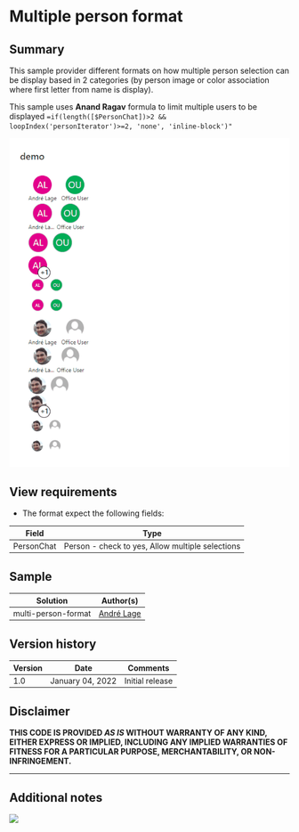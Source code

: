 # Multiple person format

## Summary
This sample provider different formats on how multiple person selection can be display based in 2 categories (by person image or color association where first letter from name is display).

This sample uses **Anand Ragav** formula to limit multiple users to be displayed `=if(length([$PersonChat])>2 && loopIndex('personIterator')>=2, 'none', 'inline-block')"`

![Multiple person format](./assets/MultiPersonFormats.gif)

## View requirements
- The format expect the following fields:

Field |Type
--------|---------
PersonChat | Person - check to yes, Allow multiple selections

## Sample

Solution|Author(s)
--------|---------
multi-person-format | [André Lage](https://twitter.com/aaclage)

## Version history

Version|Date|Comments
-------|----|--------
1.0|January 04, 2022|Initial release

## Disclaimer
**THIS CODE IS PROVIDED *AS IS* WITHOUT WARRANTY OF ANY KIND, EITHER EXPRESS OR IMPLIED, INCLUDING ANY IMPLIED WARRANTIES OF FITNESS FOR A PARTICULAR PURPOSE, MERCHANTABILITY, OR NON-INFRINGEMENT.**

---

## Additional notes

<img src="https://telemetry.sharepointpnp.com/sp-dev-list-formatting/view-samples/multi-person-format" />